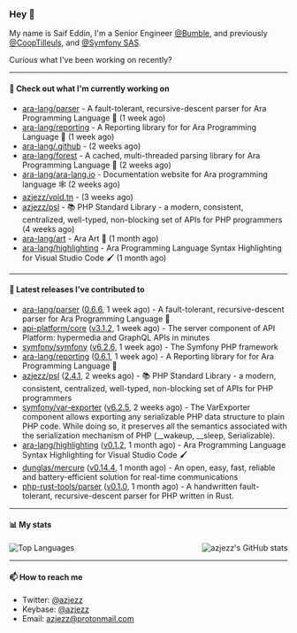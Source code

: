 ### Hey 👋

My name is Saif Eddin, I'm a Senior Engineer [@Bumble](https://bumble.com/), and previously [@CoopTilleuls](https://les-tilleuls.coop/en), and [@Symfony SAS](https://symfony.com). 

Curious what I've been working on recently?

---

#### 👷 Check out what I'm currently working on

- [ara-lang/parser](https://github.com/ara-lang/parser) - A fault-tolerant, recursive-descent parser for Ara Programming Language 🌲 (1 week ago)
- [ara-lang/reporting](https://github.com/ara-lang/reporting) - A Reporting library for for Ara Programming Language 📃 (1 week ago)
- [ara-lang/.github](https://github.com/ara-lang/.github) -  (2 weeks ago)
- [ara-lang/forest](https://github.com/ara-lang/forest) - A cached, multi-threaded parsing library for Ara Programming Language 🍃 (2 weeks ago)
- [ara-lang/ara-lang.io](https://github.com/ara-lang/ara-lang.io) - Documentation website for Ara programming language 🕸 (2 weeks ago)
- [azjezz/void.tn](https://github.com/azjezz/void.tn) -  (3 weeks ago)
- [azjezz/psl](https://github.com/azjezz/psl) - 📚 PHP Standard Library - a modern, consistent, centralized, well-typed, non-blocking set of APIs for PHP programmers (4 weeks ago)
- [ara-lang/art](https://github.com/ara-lang/art) - Ara Art 🎨 (1 month ago)
- [ara-lang/highlighting](https://github.com/ara-lang/highlighting) - Ara Programming Language Syntax Highlighting for Visual Studio Code 🖌 (1 month ago)

---

#### 🔭 Latest releases I've contributed to

- [ara-lang/parser](https://github.com/ara-lang/parser) ([0.6.6](https://github.com/ara-lang/parser/releases/tag/0.6.6), 1 week ago) - A fault-tolerant, recursive-descent parser for Ara Programming Language 🌲
- [api-platform/core](https://github.com/api-platform/core) ([v3.1.2](https://github.com/api-platform/core/releases/tag/v3.1.2), 1 week ago) - The server component of API Platform: hypermedia and GraphQL APIs in minutes
- [symfony/symfony](https://github.com/symfony/symfony) ([v6.2.6](https://github.com/symfony/symfony/releases/tag/v6.2.6), 1 week ago) - The Symfony PHP framework
- [ara-lang/reporting](https://github.com/ara-lang/reporting) ([0.6.1](https://github.com/ara-lang/reporting/releases/tag/0.6.1), 1 week ago) - A Reporting library for for Ara Programming Language 📃
- [azjezz/psl](https://github.com/azjezz/psl) ([2.4.1](https://github.com/azjezz/psl/releases/tag/2.4.1), 2 weeks ago) - 📚 PHP Standard Library - a modern, consistent, centralized, well-typed, non-blocking set of APIs for PHP programmers
- [symfony/var-exporter](https://github.com/symfony/var-exporter) ([v6.2.5](https://github.com/symfony/var-exporter/releases/tag/v6.2.5), 2 weeks ago) - The VarExporter component allows exporting any serializable PHP data structure to plain PHP code. While doing so, it preserves all the semantics associated with the serialization mechanism of PHP (__wakeup, __sleep, Serializable).
- [ara-lang/highlighting](https://github.com/ara-lang/highlighting) ([v0.1.2](https://github.com/ara-lang/highlighting/releases/tag/v0.1.2), 1 month ago) - Ara Programming Language Syntax Highlighting for Visual Studio Code 🖌
- [dunglas/mercure](https://github.com/dunglas/mercure) ([v0.14.4](https://github.com/dunglas/mercure/releases/tag/v0.14.4), 1 month ago) - An open, easy, fast, reliable and battery-efficient solution for real-time communications
- [php-rust-tools/parser](https://github.com/php-rust-tools/parser) ([v0.1.0](https://github.com/php-rust-tools/parser/releases/tag/v0.1.0), 1 month ago) - A handwritten fault-tolerant, recursive-descent parser for PHP written in Rust.

---

#### 📊 My stats

<img align="right" alt="azjezz's GitHub stats" src="https://github-readme-stats.vercel.app/api?username=azjezz&count_private=1&show_icons=true&" />

![Top Languages](https://github-readme-stats.vercel.app/api/top-langs/?username=azjezz)

---

#### 📫 How to reach me

- Twitter: [@azjezz](https://twitter.com/azjezz)
- Keybase: [@azjezz](https://keybase.io/azjezz)
- Email: [azjezz@protonmail.com](mailto://azjezz@protonmail.com)
